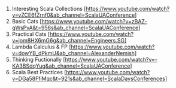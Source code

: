 1. Interesting Scala Collections [https://www.youtube.com/watch?v=vZCE6fZrnf0&ab_channel=ScalaUAConference]
2. Basic Cats [https://www.youtube.com/watch?v=zBAZ-qWsPvA&t=956s&ab_channel=ScalaUAConference]
3. Practical Cats [https://www.youtube.com/watch?v=jom8HX6mG6g&ab_channel=Engineers.SG]
4. Lambda Calculus & FP [https://www.youtube.com/watch?v=dowYB_dPkmU&ab_channel=AlexanderNemish]
5. Thinking Fuctionally [https://www.youtube.com/watch?v=-KA3BSdqYug&ab_channel=ScalaUAConference]
6. Scala Best Practices [https://www.youtube.com/watch?v=DGa58FfiMqc&t=921s&ab_channel=ScalaDaysConferences]
